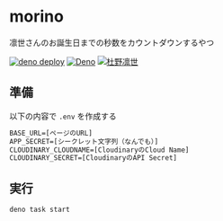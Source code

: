 # morino

凛世さんのお誕生日までの秒数をカウントダウンするやつ

[![deno deploy](https://img.shields.io/badge/deno-deploy-green?logo=deno)](https://morino.deno.dev)
[![Deno](https://shields.io/badge/deno-%5E1.20-green?logo=deno&style=flat)](https://deno.land)
[![杜野凛世](https://img.shields.io/badge/SHINY%20COLORS-%E6%9D%9C%E9%87%8E%E5%87%9B%E4%B8%96-89C3EB?style=flat)](https://idollist.idolmaster-official.jp/detail/50022)

## 準備

以下の内容で `.env` を作成する

```txt
BASE_URL=[ページのURL]
APP_SECRET=[シークレット文字列（なんでも）]
CLOUDINARY_CLOUDNAME=[CloudinaryのCloud Name]
CLOUDINARY_SECRET=[CloudinaryのAPI Secret]
```

## 実行

```sh
deno task start
```
